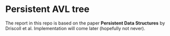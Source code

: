 # Persistent AVL tree
The report in this repo is based on the paper **Persistent Data Structures** by Driscoll et al. Implementation will come later (hopefully not never).
